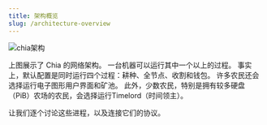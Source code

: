 ```yaml
---
title: 架构概览
slug: /architecture-overview
---
```


![chia架构](/img/chia-network-architecture.png)

上图展示了 Chia 的网络架构。 一台机器可以运行其中一个以上的过程。 事实上，默认配置是同时运行四个过程：耕种、全节点、收割和钱包。 许多农民还会选择运行电子图形用户界面和矿池。 此外，少数农民，特别是拥有较多硬盘（PiB）农场的农民，会选择运行Timelord（时间领主）。

让我们逐个讨论这些进程，以及连接它们的协议。
